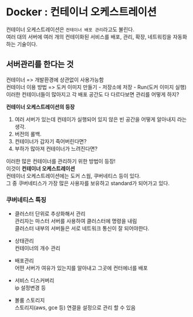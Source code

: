 # Docker : 컨테이너 오케스트레이션

컨테이너 오케스트레이션은 `컨테이너 배포 관리`라고도 불린다.  
여러 대의 서버에 여러 개의 컨테이화된 서비스를 배포, 관리, 확장, 네트워킹을 자동화하는 기술이다.  

## 서버관리를 한다는 것

컨테이너 => 개발환경에 상관없이 사용가능함  
컨테이너 이용 방법 => 도커 이미지 만들기 - 저장소에 저장 - Run(도커 이미지 실행)  
이러한 컨테이너들이 많아지고 각 배포 공간도 다 다르다보면 관리를 어떻게 하지?  


**컨테이너 오케스트레이션의 등장**
1. 여러 서버가 있는데 컨테이가 실행되어 있지 않은 빈 공간을 어떻게 알아내지 라는 생각.
2. 버전의 롤백.
3. 컨테이너가 갑자기 죽어버린다면?
4. 부하가 많아져 컨테이너가 느려진다면?

이러한 많은 컨테이너를 관리하기 위한 방법이 등장!  
이것이 **컨테이너 오케스트레이션**   
컨테이너 오케스트레이션에는 도커 스웜, 쿠버네티스 등이 있다.  
그 중 쿠버네티스가 가장 많은 사용자를 보유하고 standard가 되어가고 있다.

### 쿠버네티스 특징

- 클러스터 단위로 추상화해서 관리  
관리자는 마스터 서버를 사용하여 클러스터에 명령을 내림  
클러스터 내부의 서버들은 서로 네트워크 통신이 잘 되어야한다.  

- 상태관리  
컨테이너의 개수 관리  

- 배포관리  
어떤 서버가 여유가 있는지를 알아내고 그곳에 컨터에너를 배포  

- 서비스 디스커버리  
ip 설정변경 등  

- 볼륨 스토리지  
스토리지(aws, gce 등) 연결을 설정으로 관리 할 수 있음

  
